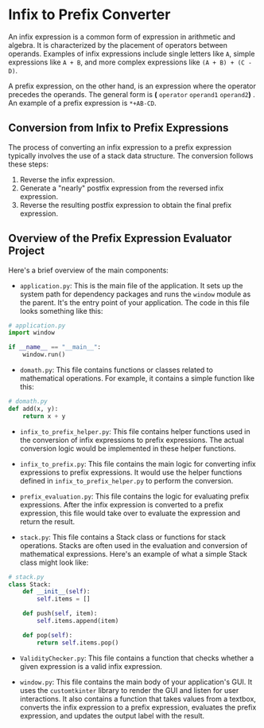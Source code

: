 # Infix to Prefix Converter

An infix expression is a common form of expression in arithmetic and algebra. It is characterized by the placement of operators between operands. Examples of infix expressions include single letters like `A`, simple expressions like `A + B`, and more complex expressions like `(A + B) + (C - D)`.

A prefix expression, on the other hand, is an expression where the operator precedes the operands. The general form is **(** `operator` `operand1` `operand2`**)** . An example of a prefix expression is `*+AB-CD`.

## Conversion from Infix to Prefix Expressions

The process of converting an infix expression to a prefix expression typically involves the use of a stack data structure. The conversion follows these steps:

1. Reverse the infix expression.
2. Generate a "nearly" postfix expression from the reversed infix expression.
3. Reverse the resulting postfix expression to obtain the final prefix expression.

## Overview of the Prefix Expression Evaluator Project

Here's a brief overview of the main components:

- `application.py`: This is the main file of the application. It sets up the system path for dependency packages and runs the `window` module as the parent. It's the entry point of your application. The code in this file looks something like this:

```python
# application.py
import window

if __name__ == "__main__":
    window.run()
```

- `domath.py`: This file contains functions or classes related to mathematical operations. For example, it contains a simple function like this:

```python
# domath.py
def add(x, y):
    return x + y
```

- `infix_to_prefix_helper.py`: This file contains helper functions used in the conversion of infix expressions to prefix expressions. The actual conversion logic would be implemented in these helper functions.

- `infix_to_prefix.py`: This file contains the main logic for converting infix expressions to prefix expressions. It would use the helper functions defined in `infix_to_prefix_helper.py` to perform the conversion.

- `prefix_evaluation.py`: This file contains the logic for evaluating prefix expressions. After the infix expression is converted to a prefix expression, this file would take over to evaluate the expression and return the result.

- `stack.py`: This file contains a Stack class or functions for stack operations. Stacks are often used in the evaluation and conversion of mathematical expressions. Here's an example of what a simple Stack class might look like:

```python
# stack.py
class Stack:
    def __init__(self):
        self.items = []

    def push(self, item):
        self.items.append(item)

    def pop(self):
        return self.items.pop()
```

- `ValidityChecker.py`: This file contains a function that checks whether a given expression is a valid infix expression.

- `window.py`: This file contains the main body of your application's GUI. It uses the `customtkinter` library to render the GUI and listen for user interactions. It also contains a function that takes values from a textbox, converts the infix expression to a prefix expression, evaluates the prefix expression, and updates the output label with the result.

